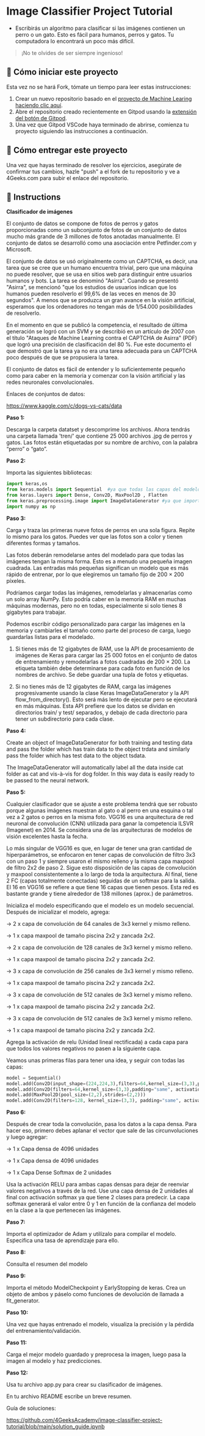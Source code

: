 <!-- hide -->
# Image Classifier Project Tutorial
<!-- endhide -->

- Escribirás un algoritmo para clasificar si las imágenes contienen un perro o un gato. Esto es fácil para humanos, perros y gatos. Tu computadora lo encontrará un poco más difícil.

> ¡No te olvides de ser siempre ingenioso!

## 🌱  Cómo iniciar este proyecto

Esta vez no se hará Fork, tómate un tiempo para leer estas instrucciones:

1. Crear un nuevo repositorio basado en el [proyecto de Machine Learing](https://github.com/4GeeksAcademy/machine-learning-python-template/generate) [haciendo clic aquí](https://github.com/4GeeksAcademy/machine-learning-python-template).
2. Abre el repositorio creado recientemente en Gitpod usando la [extensión del botón de Gitpod](https://www.gitpod.io/docs/browser-extension/).
3. Una vez que Gitpod VSCode haya terminado de abrirse, comienza tu proyecto siguiendo las instrucciones a continuación.

## 🚛 Cómo entregar este proyecto

Una vez que hayas terminado de resolver los ejercicios, asegúrate de confirmar tus cambios, hazle "push" a el fork de tu repositorio y ve a 4Geeks.com para subir el enlace del repositorio.

## 📝 Instructions

**Clasificador de imágenes**

El conjunto de datos se compone de fotos de perros y gatos proporcionadas como un subconjunto de fotos de un conjunto de datos mucho más grande de 3 millones de fotos anotadas manualmente. El conjunto de datos se desarrolló como una asociación entre Petfinder.com y Microsoft.

El conjunto de datos se usó originalmente como un CAPTCHA, es decir, una tarea que se cree que un humano encuentra trivial, pero que una máquina no puede resolver, que se usa en sitios web para distinguir entre usuarios humanos y bots. La tarea se denominó "Asirra". Cuando se presentó "Asirra", se mencionó "que los estudios de usuarios indican que los humanos pueden resolverlo el 99,6% de las veces en menos de 30 segundos". A menos que se produzca un gran avance en la visión artificial, esperamos que los ordenadores no tengan más de 1/54.000 posibilidades de resolverlo.

En el momento en que se publicó la competencia, el resultado de última generación se logró con un SVM y se describió en un artículo de 2007 con el título "Ataques de Machine Learning contra el CAPTCHA de Asirra" (PDF) que logró una precisión de clasificación del 80 %. Fue este documento el que demostró que la tarea ya no era una tarea adecuada para un CAPTCHA poco después de que se propusiera la tarea.

El conjunto de datos es fácil de entender y lo suficientemente pequeño como para caber en la memoria y comenzar con la visión artificial y las redes neuronales convolucionales.

Enlaces de conjuntos de datos:

https://www.kaggle.com/c/dogs-vs-cats/data

**Paso 1:**

Descarga la carpeta datatset y descomprime los archivos. Ahora tendrás una carpeta llamada 'tren/' que contiene 25 000 archivos .jpg de perros y gatos. Las fotos están etiquetadas por su nombre de archivo, con la palabra “perro” o “gato”.

**Paso 2:**

Importa las siguientes bibliotecas:

```py
import keras,os
from keras.models import Sequential  #ya que todas las capas del modelo se organizarán en secuencia
from keras.layers import Dense, Conv2D, MaxPool2D , Flatten
from keras.preprocessing.image import ImageDataGenerator #ya que importa datos con etiquetas fácilmente al modelo. Tiene funciones para cambiar la escala, rotar, hacer zoom, etc. Esta clase altera los datos sobre la marcha mientras los pasa al modelo.
import numpy as np
```
**Paso 3:**

Carga y traza las primeras nueve fotos de perros en una sola figura. Repite lo mismo para los gatos. Puedes ver que las fotos son a color y tienen diferentes formas y tamaños.

Las fotos deberán remodelarse antes del modelado para que todas las imágenes tengan la misma forma. Esto es a menudo una pequeña imagen cuadrada. Las entradas más pequeñas significan un modelo que es más rápido de entrenar, por lo que elegiremos un tamaño fijo de 200 × 200 píxeles.

Podríamos cargar todas las imágenes, remodelarlas y almacenarlas como un solo array NumPy. Esto podría caber en la memoria RAM en muchas máquinas modernas, pero no en todas, especialmente si solo tienes 8 gigabytes para trabajar.

Podemos escribir código personalizado para cargar las imágenes en la memoria y cambiarles el tamaño como parte del proceso de carga, luego guardarlas listas para el modelado.

1. Si tienes más de 12 gigabytes de RAM, use la API de procesamiento de imágenes de Keras para cargar las 25 000 fotos en el conjunto de datos de entrenamiento y remodelarlas a fotos cuadradas de 200 × 200. La etiqueta también debe determinarse para cada foto en función de los nombres de archivo. Se debe guardar una tupla de fotos y etiquetas.

2. Si no tienes más de 12 gigabytes de RAM, carga las imágenes progresivamente usando la clase Keras ImageDataGenerator y la API flow_from_directory(). Esto será más lento de ejecutar pero se ejecutará en más máquinas. Esta API prefiere que los datos se dividan en directorios train/ y test/ separados, y debajo de cada directorio para tener un subdirectorio para cada clase.

**Paso 4:**

Create an object of ImageDataGenerator for both training and testing data and pass the folder which has train data to the object trdata and similarly pass the folder which has test data to the object tsdata. 

The ImageDataGenerator will automatically label all the data inside cat folder as cat and vis-à-vis for dog folder. In this way data is easily ready to be passed to the neural network.

**Paso 5:**

Cualquier clasificador que se ajuste a este problema tendrá que ser robusto porque algunas imágenes muestran al gato o al perro en una esquina o tal vez a 2 gatos o perros en la misma foto. VGG16 es una arquitectura de red neuronal de convolución (CNN) utilizada para ganar la competencia ILSVR (Imagenet) en 2014. Se considera una de las arquitecturas de modelos de visión excelentes hasta la fecha.

Lo más singular de VGG16 es que, en lugar de tener una gran cantidad de hiperparámetros, se enfocaron en tener capas de convolución de filtro 3x3 con un paso 1 y siempre usaron el mismo relleno y la misma capa maxpool de filtro 2x2 de paso 2. Sigue esto disposición de las capas de convolución y maxpool consistentemente a lo largo de toda la arquitectura. Al final, tiene 2 FC (capas totalmente conectadas) seguidas de un softmax para la salida. El 16 en VGG16 se refiere a que tiene 16 capas que tienen pesos. Esta red es bastante grande y tiene alrededor de 138 millones (aprox.) de parámetros.

Inicializa el modelo especificando que el modelo es un modelo secuencial. Después de inicializar el modelo, agrega:

→ 2 x capa de convolución de 64 canales de 3x3 kernel y mismo relleno.

→ 1 x capa maxpool de tamaño piscina 2x2 y zancada 2x2.

→ 2 x capa de convolución de 128 canales de 3x3 kernel y mismo relleno.

→ 1 x capa maxpool de tamaño piscina 2x2 y zancada 2x2.

→ 3 x capa de convolución de 256 canales de 3x3 kernel y mismo relleno.

→ 1 x capa maxpool de tamaño piscina 2x2 y zancada 2x2.

→ 3 x capa de convolución de 512 canales de 3x3 kernel y mismo relleno.

→ 1 x capa maxpool de tamaño piscina 2x2 y zancada 2x2.

→ 3 x capa de convolución de 512 canales de 3x3 kernel y mismo relleno.

→ 1 x capa maxpool de tamaño piscina 2x2 y zancada 2x2.

Agrega la activación de relu (Unidad lineal rectificada) a cada capa para que todos los valores negativos no pasen a la siguiente capa.

Veamos unas primeras filas para tener una idea, y seguir con todas las capas:

```py
model = Sequential()
model.add(Conv2D(input_shape=(224,224,3),filters=64,kernel_size=(3,3),padding="same", activation="relu"))
model.add(Conv2D(filters=64,kernel_size=(3,3),padding="same", activation="relu"))
model.add(MaxPool2D(pool_size=(2,2),strides=(2,2)))
model.add(Conv2D(filters=128, kernel_size=(3,3), padding="same", activation="relu"))
```

**Paso 6:**

Después de crear toda la convolución, pasa los datos a la capa densa. Para hacer eso, primero debes aplanar el vector que sale de las circunvoluciones y luego agregar:

→ 1 x Capa densa de 4096 unidades

→ 1 x Capa densa de 4096 unidades

→ 1 x Capa Dense Softmax de 2 unidades

Usa la activación RELU para ambas capas densas para dejar de reenviar valores negativos a través de la red. Use una capa densa de 2 unidades al final con activación softmax ya que tiene 2 clases para predecir. La capa softmax generará el valor entre 0 y 1 en función de la confianza del modelo en la clase a la que pertenecen las imágenes.

**Paso 7:**

Importa el optimizador de Adam y utilízalo para compilar el modelo. Especifica una tasa de aprendizaje para ello.

**Paso 8:**

Consulta el resumen del modelo

**Paso 9:**

Importa el método ModelCheckpoint y EarlyStopping de keras. Crea un objeto de ambos y páselo como funciones de devolución de llamada a fit_generator.

**Paso 10:**

Una vez que hayas entrenado el modelo, visualiza la precisión y la pérdida del entrenamiento/validación.

**Paso 11:**

Carga el mejor modelo guardado y preprocesa la imagen, luego pasa la imagen al modelo y haz predicciones.

**Paso 12:**

Usa tu archivo app.py para crear su clasificador de imágenes.

En tu archivo README escribe un breve resumen.

Guía de soluciones: 

https://github.com/4GeeksAcademy/image-classifier-project-tutorial/blob/main/solution_guide.ipynb
